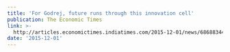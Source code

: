 ```yaml
---
title: 'For Godrej, future runs through this innovation cell'
publication: The Economic Times
link: >-
  http://articles.economictimes.indiatimes.com/2015-12-01/news/68688344_1_innovation-cell-godrej-appliances-hackathon
date: '2015-12-01'
---
```



